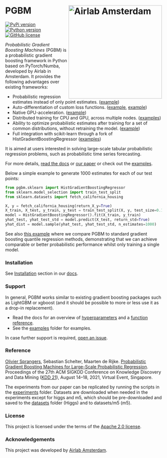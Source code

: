 # PGBM <img src="https://icai.ai/wp-content/uploads/2020/01/AIRLabAmsterdam-10-6-gecomprimeerd-transparant.png" width="300" alt="Airlab Amsterdam" align="right"> #
[![PyPi version](https://img.shields.io/pypi/v/pgbm)](https://pypi.org/project/pgbm/)
[![Python version](https://img.shields.io/pypi/pyversions/pgbm)](https://docs.conda.io/en/latest/miniconda.html)
[![GitHub license](https://img.shields.io/pypi/l/pgbm)](https://github.com/elephaint/pgbm/blob/main/LICENSE)

_Probabilistic Gradient Boosting Machines_ (PGBM) is a probabilistic gradient boosting framework in Python based on PyTorch/Numba, developed by Airlab in Amsterdam. It provides the following advantages over existing frameworks:
* Probabilistic regression estimates instead of only point estimates. ([example](https://github.com/elephaint/pgbm/blob/main/examples/torch/example01_housing_cpu.py))
* Auto-differentiation of custom loss functions. ([example](https://github.com/elephaint/pgbm/blob/main/examples/torch/example08_housing_autodiff.py), [example](https://github.com/elephaint/pgbm/blob/main/examples/torch/example10_covidhospitaladmissions.py))
* Native GPU-acceleration. ([example](https://github.com/elephaint/pgbm/blob/main/examples/torch/example02_housing_gpu.py))
* Distributed training for CPU and GPU, across multiple nodes. ([examples](https://github.com/elephaint/pgbm/blob/main/examples/torch_dist/))
* Ability to optimize probabilistic estimates after training for a set of common distributions, without retraining the model. ([example](https://github.com/elephaint/pgbm/blob/main/examples/torch/example07_optimizeddistribution.py))
* Full integration with scikit-learn through a fork of HistGradientBoostingRegressor ([examples](https://github.com/elephaint/pgbm/tree/main/examples/sklearn))

It is aimed at users interested in solving large-scale tabular probabilistic regression problems, such as probabilistic time series forecasting. 

For more details, [read the docs](https://pgbm.readthedocs.io/en/latest/index.html) or [our paper](https://arxiv.org/abs/2106.01682) or check out the [examples](https://github.com/elephaint/pgbm/tree/main/examples).

Below a simple example to generate 1000 estimates for each of our test points:
```py
from pgbm.sklearn import HistGradientBoostingRegressor
from sklearn.model_selection import train_test_split
from sklearn.datasets import fetch_california_housing

X, y = fetch_california_housing(return_X_y=True)
X_train, X_test, y_train, y_test = train_test_split(X, y, test_size=0.1)
model = HistGradientBoostingRegressor().fit(X_train, y_train) 
yhat_test, yhat_test_std = model.predict(X_test, return_std=True)
yhat_dist = model.sample(yhat_test, yhat_test_std, n_estimates=1000)
```

See also [this example](https://github.com/elephaint/pgbm/blob/main/examples/sklearn/example14_probregression.py) where we compare PGBM to standard gradient boosting quantile regression methods, demonstrating that we can achieve comparable or better probabilistic performance whilst only training a single model.

### Installation ###

See [Installation](https://pgbm.readthedocs.io/en/latest/installation.html) section in our [docs](https://pgbm.readthedocs.io/en/latest/index.html).

### Support ###
In general, PGBM works similar to existing gradient boosting packages such as LightGBM or xgboost (and it should be possible to more or less use it as a drop-in replacement).

* Read the docs for an overview of [hyperparameters](https://pgbm.readthedocs.io/en/latest/parameters.html) and a [function reference](https://pgbm.readthedocs.io/en/latest/function_reference.html).
* See the [examples](https://github.com/elephaint/pgbm/tree/main/examples) folder for examples. 

In case further support is required, [open an issue](https://github.com/elephaint/pgbm/issues).

### Reference ###
[Olivier Sprangers](mailto:o.r.sprangers@uva.nl), Sebastian Schelter, Maarten de Rijke. [Probabilistic Gradient Boosting Machines for Large-Scale Probabilistic Regression](https://arxiv.org/abs/2106.01682). Proceedings of the 27th ACM SIGKDD Conference on Knowledge Discovery and Data Mining ([KDD 21](https://www.kdd.org/kdd2021/)), August 14–18, 2021, Virtual Event, Singapore.

The experiments from our paper can be replicated by running the scripts in the [experiments](https://github.com/elephaint/pgbm/tree/main/paper/experiments) folder. Datasets are downloaded when needed in the experiments except for higgs and m5, which should be pre-downloaded and saved to the [datasets](https://github.com/elephaint/pgbm/tree/main/paper/datasets) folder (Higgs) and to datasets/m5 (m5).

### License ###
This project is licensed under the terms of the [Apache 2.0 license](https://github.com/elephaint/pgbm/blob/main/LICENSE).

### Acknowledgements ###
This project was developed by [Airlab Amsterdam](https://icai.ai/airlab/).
